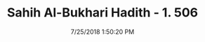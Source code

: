 ---
title        : "Sahih Al-Bukhari Hadith - 1. 506"
date         : 7/25/2018 1:50:20 PM
draft        : false
type         : "hadith"
layout       : "hadith"
BookCode     : "SHB"
VolumeNumber : "1"
HadithNumber : "506"
categories  :  ["Prayer Times-The five praying are expiation of sins"]
tags  :  ["Abu Huraira"]
---